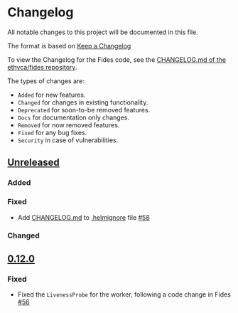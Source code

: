 # Changelog

All notable changes to this project will be documented in this file.

The format is based on [Keep a Changelog](https://keepachangelog.com/en/)

To view the Changelog for the Fides code, see the [CHANGELOG.md of the ethyca/fides repository](https://github.com/ethyca/fides/blob/main/CHANGELOG.md).

The types of changes are:

- `Added` for new features.
- `Changed` for changes in existing functionality.
- `Deprecated` for soon-to-be removed features.
- `Docs` for documentation only changes.
- `Removed` for now removed features.
- `Fixed` for any bug fixes.
- `Security` in case of vulnerabilities.

## [Unreleased](https://github.com/ethyca/fides-helm/compare/fides-minimal-0.12.0...main)

### Added


### Fixed

- Add [CHANGELOG.md](./CHANGELOG.md) to [.helmignore](./.helmignore) file [#58](https://github.com/ethyca/fides-helm/pull/58)

### Changed

## [0.12.0](https://github.com/ethyca/fides-helm/compare/fides-minimal-0.11.2...fides-minimal-0.12.0)

### Fixed

- Fixed the `LivenessProbe` for the worker, following a code change in Fides [#56](https://github.com/ethyca/fides-helm/pull/56)

